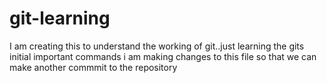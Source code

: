 # git-learning
I am creating this to understand the working of git..just learning the gits initial important commands
i am making changes to this file so that we can make another commmit to the repository
